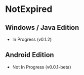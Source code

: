 # NotExpired

## Windows / Java Edition
* In Progress (v0.1.2)

 
## Android Edition
 * Not In Progress (v0.0.1-beta)

